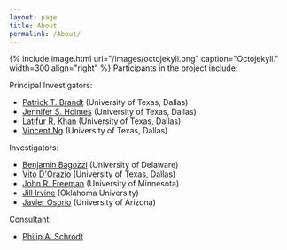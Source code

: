 ```yaml
---
layout: page
title: About
permalink: /About/
---
```


{% include image.html url="/images/octojekyll.png" caption="Octojekyll." width=300 align="right" %}
Participants in the project include:

Principal Investigators:

- [Patrick T. Brandt](https://personal.utdallas.edu/~pbrandt/) (University of Texas, Dallas) <br>
- [Jennifer S. Holmes](https://personal.utdallas.edu/~jholmes/) (University of Texas, Dallas) <br>
- [Latifur R. Khan](https://personal.utdallas.edu/~lkhan/) (University of Texas, Dallas) <br>
- [Vincent Ng](http://www.hlt.utdallas.edu/~vince/) (University of Texas, Dallas) <br>


Investigators:    

- [Benjamin Bagozzi](https://www.benjaminbagozzi.com/) (University of Delaware)<br>
- [Vito D'Orazio](https://www.vitodorazio.com/) (University of Texas, Dallas)<br>
- [John R. Freeman](https://cla.umn.edu/about/directory/profile/freeman) (University of Minnesota)<br>
- [Jill Irvine](http://www.ou.edu/cas/wgs) (Oklahoma University)<br>
- [Javier Osorio](https://www.javierosorio.net/) (University of Arizona)<br>


Consultant:

- [Philip A. Schrodt](http://parusanalytics.com/about.html)
